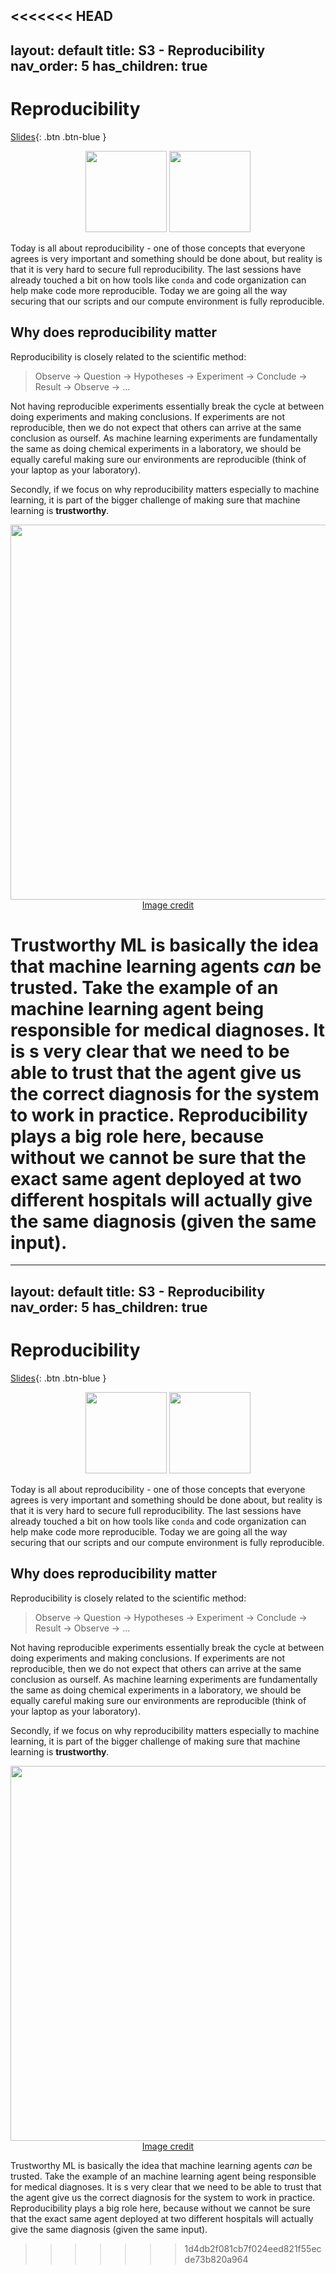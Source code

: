 <<<<<<< HEAD
---
layout: default
title: S3 - Reproducibility
nav_order: 5
has_children: true
---

# Reproducibility

[Slides](../slides/Reproducibility.pdf){: .btn .btn-blue }

<p align="center">
  <img src="../figures/icons/docker.png" width="130">
  <img src="../figures/icons/hydra.png" width="130">
</p>

Today is all about reproducibility - one of those concepts that everyone agrees is very important and something should
be done about, but reality is that it is very hard to secure full reproducibility. The last sessions have already
touched a bit on how tools like `conda` and code organization can help make code more reproducible. Today we are going
all the way securing that our scripts and our compute environment is fully reproducible.

## Why does reproducibility matter
Reproducibility is closely related to the scientific method:

> Observe -> Question -> Hypotheses -> Experiment -> Conclude -> Result -> Observe -> ...

Not having reproducible experiments essentially break the cycle at between doing experiments and making conclusions.
If experiments are not reproducible, then we do not expect that others can arrive at the same conclusion as ourself.
As machine learning experiments are fundamentally the same as doing chemical experiments in a laboratory, we should be
equally careful making sure our environments are reproducible (think of your laptop as your laboratory).

Secondly, if we focus on why reproducibility matters especially to machine learning, it is part of the bigger challenge
of making sure that machine learning is **trustworthy**.

<p align="center">
  <img src="../figures/trustworthy_ml.png" width="600">
  <br>
  <a href="https://towardsdatascience.com/reproducible-machine-learning-cf1841606805"> Image credit </a>
</p>

Trustworthy ML is basically the idea that machine learning agents *can* be trusted. Take the example of an machine
learning agent being responsible for medical diagnoses. It is s very clear that we need to be able to trust that the
agent give us the correct diagnosis for the system to work in practice. Reproducibility plays a big role here,
because without we cannot be sure that the exact same agent deployed at two different hospitals will actually give
the same diagnosis (given the same input).
=======
---
layout: default
title: S3 - Reproducibility
nav_order: 5
has_children: true
---

# Reproducibility

[Slides](../slides/Reproducibility.pdf){: .btn .btn-blue }

<p align="center">
  <img src="../figures/icons/docker.png" width="130">
  <img src="../figures/icons/hydra.png" width="130">
</p>

Today is all about reproducibility - one of those concepts that everyone agrees is very important and something should
be done about, but reality is that it is very hard to secure full reproducibility. The last sessions have already
touched a bit on how tools like `conda` and code organization can help make code more reproducible. Today we are going
all the way securing that our scripts and our compute environment is fully reproducible.

## Why does reproducibility matter
Reproducibility is closely related to the scientific method:

> Observe -> Question -> Hypotheses -> Experiment -> Conclude -> Result -> Observe -> ...

Not having reproducible experiments essentially break the cycle at between doing experiments and making conclusions.
If experiments are not reproducible, then we do not expect that others can arrive at the same conclusion as ourself.
As machine learning experiments are fundamentally the same as doing chemical experiments in a laboratory, we should be
equally careful making sure our environments are reproducible (think of your laptop as your laboratory).

Secondly, if we focus on why reproducibility matters especially to machine learning, it is part of the bigger challenge
of making sure that machine learning is **trustworthy**.

<p align="center">
  <img src="../figures/trustworthy_ml.png" width="600">
  <br>
  <a href="https://towardsdatascience.com/reproducible-machine-learning-cf1841606805"> Image credit </a>
</p>

Trustworthy ML is basically the idea that machine learning agents *can* be trusted. Take the example of an machine
learning agent being responsible for medical diagnoses. It is s very clear that we need to be able to trust that the
agent give us the correct diagnosis for the system to work in practice. Reproducibility plays a big role here,
because without we cannot be sure that the exact same agent deployed at two different hospitals will actually give
the same diagnosis (given the same input).
>>>>>>> 1d4db2f081cb7f024eed821f55ecde73b820a964
